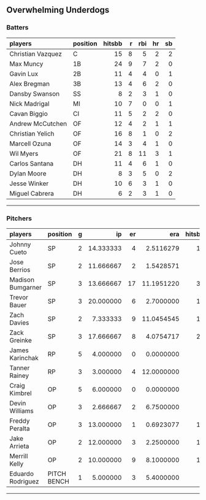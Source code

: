 ## Overwhelming Underdogs

### Batters

 
|players           |position | hitsbb|  r| rbi| hr| sb| 
|:-----------------|:--------|------:|--:|---:|--:|--:| 
|Christian Vazquez |C        |     15|  8|   5|  2|  2| 
|Max Muncy         |1B       |     24|  9|   7|  2|  0| 
|Gavin Lux         |2B       |     11|  4|   4|  0|  1| 
|Alex Bregman      |3B       |     13|  4|   6|  2|  0| 
|Dansby Swanson    |SS       |      8|  2|   3|  1|  0| 
|Nick Madrigal     |MI       |     10|  7|   0|  0|  1| 
|Cavan Biggio      |CI       |     11|  5|   2|  2|  0| 
|Andrew McCutchen  |OF       |     12|  4|   2|  1|  1| 
|Christian Yelich  |OF       |     16|  8|   1|  0|  2| 
|Marcell Ozuna     |OF       |     14|  3|   4|  1|  0| 
|Wil Myers         |OF       |     21|  8|  11|  3|  1| 
|Carlos Santana    |DH       |     11|  4|   6|  1|  0| 
|Dylan Moore       |DH       |      8|  3|   5|  0|  2| 
|Jesse Winker      |DH       |     10|  6|   3|  1|  0| 
|Miguel Cabrera    |DH       |      6|  2|   3|  1|  0| 

* * *

### Pitchers

 
|players           |position    |  g|        ip| er|        era| hitsbb|      whip| so|  w| sv| 
|:-----------------|:-----------|--:|---------:|--:|----------:|------:|---------:|--:|--:|--:| 
|Johnny Cueto      |SP          |  2| 14.333333|  4|  2.5116279|     14| 0.9767442| 14|  1|  0| 
|Jose Berrios      |SP          |  2| 11.666667|  2|  1.5428571|      8| 0.6857143| 20|  2|  0| 
|Madison Bumgarner |SP          |  3| 13.666667| 17| 11.1951220|     30| 2.1951220| 15|  0|  0| 
|Trevor Bauer      |SP          |  3| 20.000000|  6|  2.7000000|     12| 0.6000000| 29|  2|  0| 
|Zach Davies       |SP          |  2|  7.333333|  9| 11.0454545|     15| 2.0454545|  7|  1|  0| 
|Zack Greinke      |SP          |  3| 17.666667|  8|  4.0754717|     22| 1.2452830| 10|  1|  0| 
|James Karinchak   |RP          |  5|  4.000000|  0|  0.0000000|      3| 0.7500000|  6|  0|  1| 
|Tanner Rainey     |RP          |  3|  3.000000|  4| 12.0000000|      7| 2.3333333|  2|  0|  0| 
|Craig Kimbrel     |OP          |  5|  6.000000|  0|  0.0000000|      1| 0.1666667| 10|  0|  3| 
|Devin Williams    |OP          |  3|  2.666667|  2|  6.7500000|      6| 2.2500000|  3|  0|  0| 
|Freddy Peralta    |OP          |  3| 13.000000|  1|  0.6923077|     14| 1.0769231| 24|  2|  0| 
|Jake Arrieta      |OP          |  2| 12.000000|  3|  2.2500000|     17| 1.4166667|  9|  2|  0| 
|Merrill Kelly     |OP          |  2| 10.000000|  9|  8.1000000|     17| 1.7000000|  5|  0|  0| 
|Eduardo Rodriguez |PITCH BENCH |  1|  5.000000|  3|  5.4000000|      4| 0.8000000|  7|  1|  0| 


* * *


